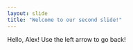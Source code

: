```yaml
---
layout: slide
title: "Welcome to our second slide!"
---
```

Hello, Alex!
Use the left arrow to go back!
